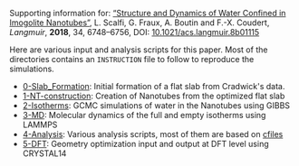 Supporting information for: [ “Structure and Dynamics of Water Confined in Imogolite Nanotubes”](https://doi.org/10.1021/acs.langmuir.8b01115), L. Scalfi, G. Fraux, A. Boutin and F.-X. Coudert, _Langmuir_, **2018**, 34, 6748–6756, DOI: [10.1021/acs.langmuir.8b01115](https://doi.org/10.1021/acs.langmuir.8b01115)

Here are various input and analysis scripts for this paper. Most of the directories contains an `INSTRUCTION` file to follow to reproduce the simulations.

- [0-Slab_Formation](0-Slab_Formation): Initial formation of a flat slab from Cradwick's data.
- [1-NT-construction](1-NT-construction): Creation of Nanotubes from the optimized flat slab
- [2-Isotherms](2-Isotherms): GCMC simulations of water in the Nanotubes using GIBBS
- [3-MD](3-MD): Molecular dynamics of the full and empty isotherms using LAMMPS
- [4-Analysis](4-Analysis): Various analysis scripts, most of them are based on [cfiles](https://github.com/chemfiles/cfiles)
- [5-DFT](5-DFT): Geometry optimization input and output at DFT level using CRYSTAL14
